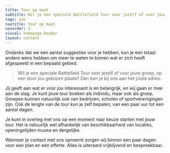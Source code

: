 ```yaml
---
title: Tour op maat
subtitle: Wil je een speciale Battlefield Tour voor jezelf of voor jouw groep, op een door jou gekozen plaats? Dan ben je bij ons aan het juiste adres.
tags: nav
navtitle: tour op maat
navorder: 2
visual: homepage-header
layout: content
---
```


Ondanks dat we een aantal suggesties voor je hebben, kun je een totaal andere wens hebben om meer te weten te komen wat er zich heeft afgespeeld in een bepaald gebied. 

> Wil je een speciale Battlefield Tour voor jezelf of voor jouw groep, op een door jou gekozen plaats? Dan ben je bij ons aan het juiste adres. 

Jij geeft aan wat er voor jou interessant is en belangrijk, en wij gaan er mee aan de slag.  Je kunt jouw tour boeken als individu, maar ook als groep. Groepen kunnen natuurlijk ook van bedrijven, scholen of sportverenigingen zijn. Ook de lengte van de tour kun je zelf bepalen; van een paar uur tot een aantal dagen.

Je kunt in overleg met ons op een moment naar keuze starten met jouw tour. Het is natuurlijk wel afhankelijk van beschikbaarheid van locaties, openingstijden musea en dergelijke.

Wanneer je contact met ons opneemt zorgen wij binnen een paar dagen voor een plan en een offerte. Alles is uiteraard vrijblijvend en bespreekbaar.
